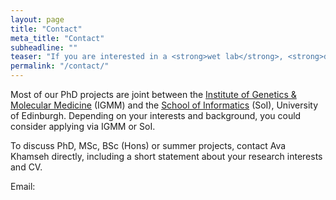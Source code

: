 ```yaml
---
layout: page
title: "Contact"
meta_title: "Contact"
subheadline: ""
teaser: "If you are interested in a <strong>wet lab</strong>, <strong>dry lab</strong> or a <strong>hybrid wet-dry</strong> lab PhD position in our group, please feel free to get in touch!"
permalink: "/contact/"
---
```


Most of our PhD projects are joint between the [Institute of Genetics & Molecular Medicine][1] (IGMM) and the [School of Informatics][2] (SoI), University of Edinburgh. Depending on your interests and background, you could consider applying via IGMM or SoI. 

To discuss PhD, MSc, BSc (Hons) or summer projects, contact Ava Khamseh directly, including a short statement about your research interests and CV. 

Email:

 [1]: https://www.ed.ac.uk/igmm
 [2]: https://www.ed.ac.uk/informatics
